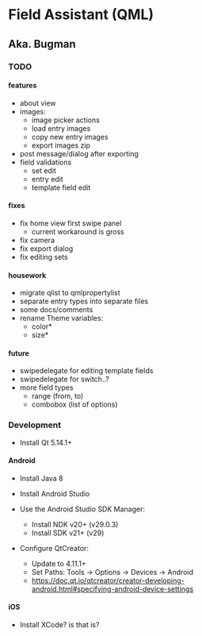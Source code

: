 
# Field Assistant (QML)
## Aka. Bugman


### TODO

#### features
- about view
- images:
    - image picker actions
    - load entry images
    - copy new entry images
    - export images zip
- post message/dialog after exporting
- field validations
    - set edit
    - entry edit
    - template field edit

#### fixes
- fix home view first swipe panel
    - current workaround is gross
- fix camera
- fix export dialog
- fix editing sets

#### housework
- migrate qlist to qmlpropertylist
- separate entry types into separate files
- some docs/comments
- rename Theme variables:
    - color*
    - size*


#### future
- swipedelegate for editing template fields
- swipedelegate for switch..?
- more field types
    - range (from, to)
    - combobox (list of options)


### Development

+ Install Qt 5.14.1+

#### Android

+ Install Java 8
+ Install Android Studio

+ Use the Android Studio SDK Manager:
    + Install NDK v20+ (v29.0.3)
    + Install SDK v21+ (v29)
+ Configure QtCreator:
    + Update to 4.11.1+
    + Set Paths: Tools -> Options -> Devices -> Android
    + https://doc.qt.io/qtcreator/creator-developing-android.html#specifying-android-device-settings


#### iOS
  + Install XCode? is that is?
